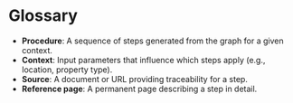 # Glossary

- **Procedure**: A sequence of steps generated from the graph for a given context.
- **Context**: Input parameters that influence which steps apply (e.g., location, property type).
- **Source**: A document or URL providing traceability for a step.
- **Reference page**: A permanent page describing a step in detail.

